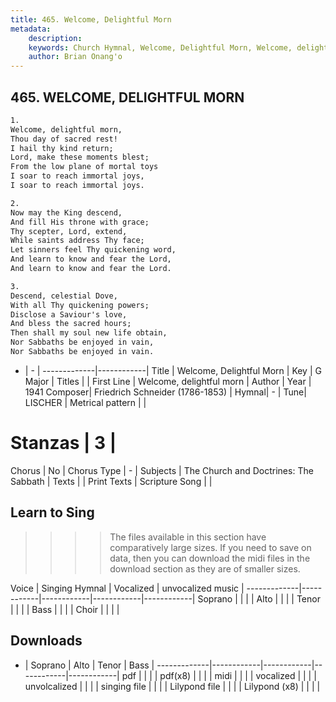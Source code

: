 ```yaml
---
title: 465. Welcome, Delightful Morn
metadata:
    description: 
    keywords: Church Hymnal, Welcome, Delightful Morn, Welcome, delightful morn, 
    author: Brian Onang'o
---
```



## 465. WELCOME, DELIGHTFUL MORN

```txt
1.
Welcome, delightful morn, 
Thou day of sacred rest! 
I hail thy kind return; 
Lord, make these moments blest; 
From the low plane of mortal toys 
I soar to reach immortal joys, 
I soar to reach immortal joys. 

2.
Now may the King descend, 
And fill His throne with grace; 
Thy scepter, Lord, extend, 
While saints address Thy face; 
Let sinners feel Thy quickening word, 
And learn to know and fear the Lord, 
And learn to know and fear the Lord. 

3.
Descend, celestial Dove, 
With all Thy quickening powers; 
Disclose a Saviour's love, 
And bless the sacred hours; 
Then shall my soul new life obtain, 
Nor Sabbaths be enjoyed in vain, 
Nor Sabbaths be enjoyed in vain.
```

- |   -  |
-------------|------------|
Title | Welcome, Delightful Morn |
Key | G Major |
Titles |  |
First Line | Welcome, delightful morn |
Author | 
Year | 1941
Composer| Friedrich Schneider (1786-1853) |
Hymnal|  - |
Tune| LISCHER |
Metrical pattern | |
# Stanzas | 3 |
Chorus | No |
Chorus Type | - |
Subjects | The Church and Doctrines: The Sabbath |
Texts |  |
Print Texts | 
Scripture Song |  |
  
## Learn to Sing

>>>> The files available in this section have comparatively large sizes. If you need to save on data, then you can download the midi files in the download section as they are of smaller sizes.

Voice |  Singing Hymnal | Vocalized | unvocalized music |
-------------|------------|------------|------------|------------|
Soprano | | | |
Alto | | | |
Tenor | | | |
Bass | | | |
Choir | | | |

## Downloads

- |  Soprano | Alto | Tenor | Bass |
-------------|------------|------------|------------|------------|
pdf | | | |
pdf(x8) | | | |
midi | | | |
vocalized | | | |
unvolcalized | | | |
singing file | | | |
Lilypond file | | | |
Lilypond (x8) | | | |
  